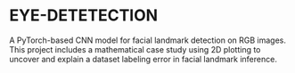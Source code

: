# EYE-DETETECTION
A PyTorch-based CNN model for facial landmark detection on RGB images. This project includes a mathematical case study using 2D plotting to uncover and explain a dataset labeling error in facial landmark inference.
